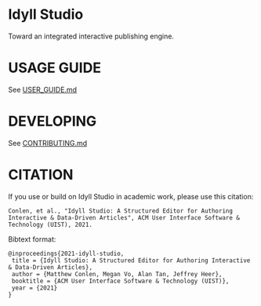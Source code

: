 # Idyll Studio

Toward an integrated interactive publishing engine.

# USAGE GUIDE
See [USER_GUIDE.md](./USER_GUIDE.md)

# DEVELOPING

See [CONTRIBUTING.md](./CONTRIBUTING.md)

# CITATION

If you use or build on Idyll Studio in academic work, please use this citation:

```
Conlen, et al., "Idyll Studio: A Structured Editor for Authoring Interactive & Data-Driven Articles", ACM User Interface Software & Technology (UIST), 2021.
```


Bibtext format:

```
@inproceedings{2021-idyll-studio,
 title = {Idyll Studio: A Structured Editor for Authoring Interactive & Data-Driven Articles},
 author = {Matthew Conlen, Megan Vo, Alan Tan, Jeffrey Heer},
 booktitle = {ACM User Interface Software & Technology (UIST)},
 year = {2021}
}
```
